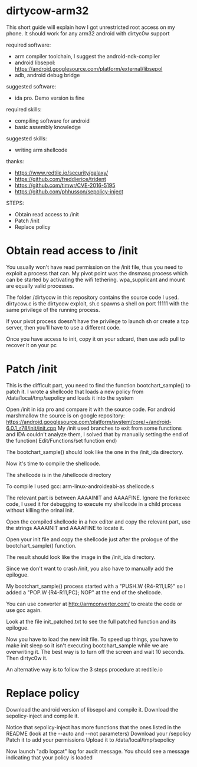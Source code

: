 # dirtycow-arm32


This short guide will explain how I got unrestricted root access on my phone.
It should work for any arm32 android with dirtyc0w support

required software:
* arm compiler toolchain, I suggest the android-ndk-compiler
* android libsepol: https://android.googlesource.com/platform/external/libsepol
* adb, android debug bridge

suggested software:
* ida pro. Demo version is fine

required skills:
* compiling software for android
* basic assembly knowledge

suggested skills:
* writing arm shellcode

thanks:
* https://www.redtile.io/security/galaxy/
* https://github.com/freddierice/trident
* https://github.com/timwr/CVE-2016-5195
* https://github.com/phhusson/sepolicy-inject


STEPS:
* Obtain read access to /init
* Patch /init
* Replace policy


# Obtain read access to /init

You usually won't have read permission on the /init file, thus you need to exploit a process that can.
My pivot point was the dnsmasq process which can be started by activating the wifi tethering.
wpa_supplicant and mount are equally valid processes.

The folder /dirtycow in this repository contains the source code I used.
dirtycow.c is the dirtycow exploit, sh.c spawns a shell on port 11111 with the same privilege of the running process.

If your pivot process doesn't have the privilege to launch sh or create a tcp server, then you'll have to use a different code.

Once you have access to init, copy it on your sdcard, then use adb pull to recover it on your pc

# Patch /init

 This is the difficult part, you need to find the function bootchart_sample() to patch it.
 I wrote a shellcode that loads a new policy from /data/local/tmp/sepolicy and loads it into the system

 Open /init in ida pro and compare it with the source code.
 For android marshmallow the source is on google repository:
 https://android.googlesource.com/platform/system/core/+/android-6.0.1_r78/init/init.cpp
 My /init used branches to exit from some functions and IDA couldn't analyze them, I solved that by manually setting the end of the function( Edit/Functions/set function end)

 The bootchart_sample() should look like the one in the /init_ida directory.

 Now it's time to compile the shellcode.

 The shellcode is in the /shellcode directory

 To compile I used gcc: arm-linux-androideabi-as shellcode.s

 The relevant part is between AAAAINIT and AAAAFINE. Ignore the forkexec code, I used it for debugging to execute my shellcode in a child process without killing the orinal init.

 Open the compiled shellcode in a hex editor and copy the relevant part, use the strings AAAAINIT and AAAAFINE to locate it.

 Open your init file and copy the shellcode just after the prologue of the bootchart_sample() function.

The result should look like the image in the /init_ida directory.

Since we don't want to crash /init, you also have to manually add the epilogue.

My bootchart_sample() process started with a "PUSH.W          {R4-R11,LR}" so I added a "POP.W           {R4-R11,PC}; NOP" at the end of the shellcode.

You can use converter at http://armconverter.com/ to create the code or use gcc again.

Look at the file init_patched.txt to see the full patched function and its epilogue.

Now you have to load the new init file. To speed up things, you have to make init sleep so it isn't executing bootchart_sample while we are overwriting it.
The best way is to turn off the screen and wait 10 seconds. Then dirtyc0w it.

An alternative way is to follow the 3 steps procedure at redtile.io

# Replace policy

Download the android version of libsepol and compile it.
Download the sepolicy-inject and compile it.

Notice that sepolicy-inject has more functions that the ones listed in the README (look at the --auto and --not parameters)
Download your /sepolicy
Patch it to add your permissions
Upload it to /data/local/tmp/sepolicy

Now launch "adb logcat" log for audit message. You should see a message indicating that your policy is loaded

	
